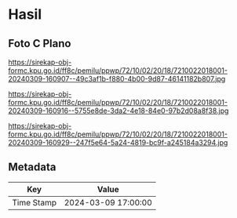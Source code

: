 # Hasil

## Foto C Plano

https://sirekap-obj-formc.kpu.go.id/ff8c/pemilu/ppwp/72/10/02/20/18/7210022018001-20240309-160907--49c3af1b-f880-4b00-9d87-46141182b807.jpg

https://sirekap-obj-formc.kpu.go.id/ff8c/pemilu/ppwp/72/10/02/20/18/7210022018001-20240309-160916--5755e8de-3da2-4e18-84e0-97b2d08a8f38.jpg

https://sirekap-obj-formc.kpu.go.id/ff8c/pemilu/ppwp/72/10/02/20/18/7210022018001-20240309-160929--247f5e64-5a24-4819-bc9f-a245184a3294.jpg


## Metadata

| Key        | Value               |
| ---------- | ------------------- |
| Time Stamp | 2024-03-09 17:00:00 |



